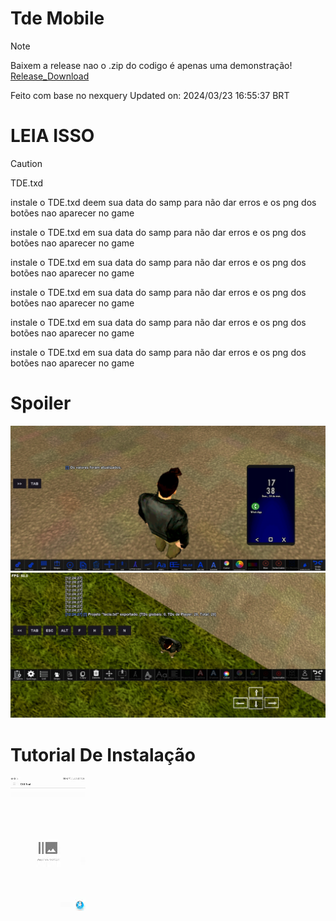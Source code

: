 # Tde Mobile
> [!Note]
> Baixem a release nao o .zip do codigo é apenas uma demonstração!
> [Release_Download](https://github.com/Ghost649/Tde-mobile/tags)
>
> Feito com base no nexquery
> Updated on: 2024/03/23 16:55:37 BRT

# LEIA ISSO
> [!Caution]
> TDE.txd
> 
> instale o TDE.txd deem sua data do samp para não dar erros e os png dos botões nao aparecer no game
> 
> instale o TDE.txd em sua data do samp para não dar erros e os png dos botões nao aparecer no game
> 
> instale o TDE.txd em sua data do samp para não dar erros e os png dos botões nao aparecer no game
> 
> instale o TDE.txd em sua data do samp para não dar erros e os png dos botões nao aparecer no game
> 
> instale o TDE.txd em sua data do samp para não dar erros e os png dos botões nao aparecer no game
> 
> instale o TDE.txd em sua data do samp para não dar erros e os png dos botões nao aparecer no game
> > 
> 
> 

# Spoiler
![Alt text](img/spoiler.jpg?raw=true)
![Alt text](img/spoiler2.jpg?raw=true)

# Tutorial De Instalação
![](https://github.com/Brabosxtz/Tde-mobile/blob/ad68dd6f9bb4045f79aa6b7511a1f8bdedc944a3/img/tutorial-instalar.gif)
  
